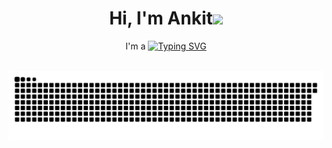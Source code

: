<h1 align="center">Hi, I'm Ankit<img src="https://media.giphy.com/media/hvRJCLFzcasrR4ia7z/giphy.gif" width="35"></h1>
<p align="center">
  I'm a <a href="https://git.io/typing-svg"><img src="https://readme-typing-svg.herokuapp.com?font=Montserrat&size=25&pause=1000&width=435&lines=Engineer;Learner;Tech-Enthusiast;Problem-Solver" alt="Typing SVG" /></a>
</p>
<br>

<picture>
  <source media="(prefers-color-scheme: dark)" srcset="https://raw.githubusercontent.com/Ankit-OO7/Ankit-OO7/output/github-snake-dark.svg" />
  <source media="(prefers-color-scheme: light)" srcset="https://raw.githubusercontent.com/Ankit-OO7/Ankit-OO7/output/github-snake.svg" />
  <img alt="github-snake" src="https://raw.githubusercontent.com/Ankit-OO7/Ankit-OO7/output/github-snake.svg" />
</picture>
